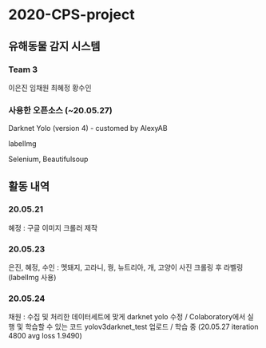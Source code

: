 # 2020-CPS-project

## 유해동물 감지 시스템
### Team 3
이은진
임채원
최혜정
황수인

### 사용한 오픈소스 (~20.05.27)
Darknet Yolo (version 4) - customed by AlexyAB  

labelImg

Selenium, Beautifulsoup

## 활동 내역
### 20.05.21
혜정 : 구글 이미지 크롤러 제작
### 20.05.23
은진, 혜정, 수인 : 멧돼지, 고라니, 꿩, 뉴트리아, 개, 고양이 사진 크롤링 후 라벨링(labelImg 사용)
### 20.05.24
채원 : 수집 및 처리한 데이터세트에 맞게 darknet yolo 수정 / Colaboratory에서 실행 및 학습할 수 있는 코드 yolov3darknet_test 업로드 / 학습 중 (20.05.27 iteration 4800 avg loss 1.9490)
